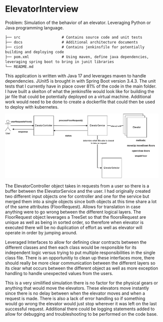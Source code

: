# ElevatorInterview

Problem: Simulation of the behavior of an elevator. Leveraging Python or Java programming language.

    ├── src                   # Contains source code and unit tests
    ├── docs                  # Additional architecture documents
    ├── cicd                  # Contains jenkinsfile for potentially building and deploying code
    ├── pom.xml               # Using maven, define java dependencies, leveraging spring boot to bring in junit libraries
    └── README.md

This application is written with Java 17 and leverages maven to handle dependencies.
JUnit5 is brought in with Spring Boot version 3.4.3.  The unit tests that I currently have in place cover 81% of the code in the main folder.
I have built a skelton of what the jenkinsfile would look like for building the jar file that could be potentially deployed on a virtual machine.
Additional work would need to be done to create a dockerfile that could then be used to deploy with kubernetes.

![Class Diagram](https://github.com/runnejus/ElevatorInterview/blob/main/docs/elevator.drawio.png?raw=true)

The ElevatorController object takes in requests from a user so there is a buffer between the ElevatorService and the user.  I had originally created two different input objects one for controller and one for the service but merged them into a single objects since both objects at this time share a lot of the same attributes (FloorRequest).  Allows for translation in case anything were to go wrong between the different logical layers.  The FloorRequest object leverages a TreeSet so that the floorsRequest are unique as well as being in sorted order, so therefore when elevator is executed there will be no duplication of effort as well as elevator will operate in order by jumping around.

Leveraged Interfaces to allow for defining clear contracts between the different classes and then each class would be responsible for its independent logic versus trying to put multiple responsibilities in the single class file.
There is an opportunitiy to clean up these interfaces more, there should really be more clear communication between the different layers so its clear what occurs between the different object as well as more exception handling to handle unexpected values from the users.

This is a very similified simulation there is no factor for the physical gears or anything that would move the elevators.  These elevators move instantly since there is no delay between when the elevator moves and when a request is made.  There is also a lack of error handling so if something would go wrong the elevator would just stop wherever it was left on the last successful request.  Additional there could be logging statements added to allow for debugging and troubleshooting to be performed on the code base.

